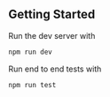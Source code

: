 ## Getting Started

Run the dev server with

```bash
npm run dev
```

Run end to end tests with
```bash
npm run test
```

